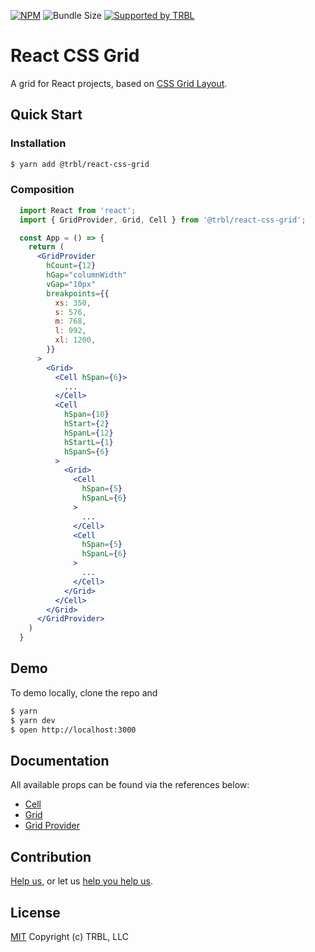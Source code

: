 [![NPM](https://img.shields.io/npm/v/@trbl/react-css-grid)](https://www.npmjs.com/@trbl/react-css-grid)
![Bundle Size](https://img.shields.io/bundlephobia/minzip/@trbl/react-css-grid?label=zipped)
[![Supported by TRBL](https://img.shields.io/badge/supported_by-TRBL-black)](https://github.com/trouble)

# React CSS Grid

A grid for React projects, based on [CSS Grid Layout](https://www.w3.org/TR/css-grid-1/).

## Quick Start

### Installation

```bash
$ yarn add @trbl/react-css-grid
```

### Composition

```jsx
  import React from 'react';
  import { GridProvider, Grid, Cell } from '@trbl/react-css-grid';

  const App = () => {
    return (
      <GridProvider
        hCount={12}
        hGap="columnWidth"
        vGap="10px"
        breakpoints={{
          xs: 350,
          s: 576,
          m: 768,
          l: 992,
          xl: 1200,
        }}
      >
        <Grid>
          <Cell hSpan={6}>
            ...
          </Cell>
          <Cell
            hSpan={10}
            hStart={2}
            hSpanL={12}
            hStartL={1}
            hSpanS={6}
          >
            <Grid>
              <Cell
                hSpan={5}
                hSpanL={6}
              >
                ...
              </Cell>
              <Cell
                hSpan={5}
                hSpanL={6}
              >
                ...
              </Cell>
            </Grid>
          </Cell>
        </Grid>
      </GridProvider>
    )
  }
```

## Demo

To demo locally, clone the repo and

```bash
$ yarn
$ yarn dev
$ open http://localhost:3000
```

## Documentation

All available props can be found via the references below:

  - [Cell](/src/Cell/README.md)
  - [Grid](/src/Grid/README.md)
  - [Grid Provider](/src/GridProvider/README.md)

## Contribution

[Help us,](https://github.com/trouble/.github/blob/master/CONTRIBUTING.md) or let us [help you help us](https://github.com/trouble/.github/blob/master/SUPPORT.md).

## License

[MIT](https://github.com/trouble/react-css-grid/blob/master/LICENSE) Copyright (c) TRBL, LLC
